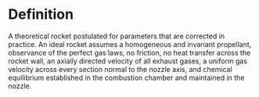 # Definition

A theoretical rocket postulated for parameters that are corrected in
practice. An ideal rocket assumes a homogeneous and invariant
propellant, observance of the perfect gas laws, no friction, no heat
transfer across the rocket wall, an axially directed velocity of all
exhaust gases, a uniform gas velocity across every section normal to the
nozzle axis, and chemical equilibrium established in the combustion
chamber and maintained in the nozzle.
